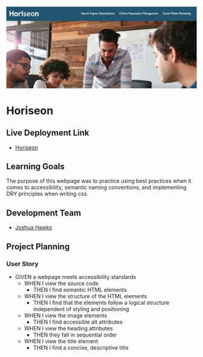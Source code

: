 ![Horiseon Banner](https://github.com/jdhawks2132/wustl-01-challenge/blob/main/Horiseon.png)

# Horiseon

## Live Deployment Link

- [Horiseon](https://jdhawks2132.github.io/wustl-01-challenge/)

## Learning Goals

The purpose of this webpage was to practice using best practices when it comes to accessibility, semantic naming conventions, and implementing DRY principles when writing css. 

## Development Team
- [Joshua Hawks](http://www.linkedin.com/in/joshuahawks1)

## Project Planning

### User Story

- GIVEN a webpage meets accessibility standards
  - WHEN I view the source code
    - THEN I find semantic HTML elements
  - WHEN I view the structure of the HTML elements
    - THEN I find that the elements follow a logical structure independent of styling and positioning
  - WHEN I view the image elements
    - THEN I find accessible alt attributes
  - WHEN I view the heading attributes
    - THEN they fall in sequential order
  - WHEN I view the title element
    - THEN I find a concise, descriptive title
